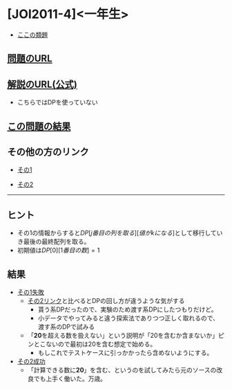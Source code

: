 # \[JOI2011-4\]\<一年生\>

* [ここの類題](https://qiita.com/drken/items/dc53c683d6de8aeacf5a#d-%E5%95%8F%E9%A1%8C---knapsack-1)

## [問題のURL](https://atcoder.jp/contests/joi2011yo/tasks/joi2011yo_d)

## [解説のURL(公式)](https://www.ioi-jp.org/joi/2010/2011-yo-prob_and_sol/2011-yo-t4/review/2011-yo-t4-review.html)

* こちらではDPを使っていない

## [この問題の結果](https://atcoder.jp/contests/joi2011yo/submissions?f.Task=joi2011yo_d&f.LanguageName=C%2B%2B&f.Status=AC&f.User=)

## その他の方のリンク

* [その1](https://kakedashi-engineer.appspot.com/2020/06/08/joi2011yod/)

* [その2](https://neguse-atama.hatenablog.com/entry/2021/10/23/084206)

<!---- 「問題の結果の見方」
 PROBLEMS→問題番号一覧→回答者数→accepted＋言語をセレクトする 
 ---->

-----

## ヒント

* その1の情報からすると$DP[j番目の列を取る][値がkになる]$として移行していき最後の最終配列を取る。
* 初期値は$DP[0][1番目の数]=1$

<!----
X
---->

## 結果

* [その1失敗](https://atcoder.jp/contests/joi2011yo/submissions/28308636)
    * [その2リンク](https://neguse-atama.hatenablog.com/entry/2021/10/23/084206)と比べるとDPの回し方が違うような気がする
        * 貰う系DPだったので、実験のため渡す系DPにしたつもりだけど。
        * 小データでやってみると違う探索法でありつつ正しく取れるので、渡す系のDPで試みる
    * 「**20**を超える数を扱えない」という説明が「20を含むか含まないか」ピンとこないので最初は20を含む想定で始める。
        * もしこれでテストケースに引っかかったら含めないようにする。
* [その2成功](https://atcoder.jp/contests/joi2011yo/submissions/28450269)
    * 「計算できる数に**20**」を含む、というのを試してみたら元のソースの改良でも上手く働いた。万歳。
